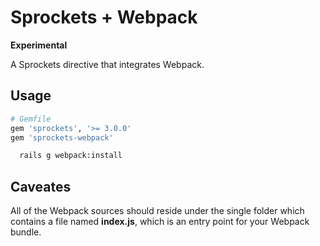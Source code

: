 # Sprockets + Webpack

**Experimental**

A Sprockets directive that integrates Webpack.

## Usage

``` ruby
# Gemfile
gem 'sprockets', '>= 3.0.0'
gem 'sprockets-webpack'
```

```bash
  rails g webpack:install
```

## Caveates

All of the Webpack sources should reside under the single folder which contains
a file named **index.js**, which is an entry point for your Webpack bundle.
